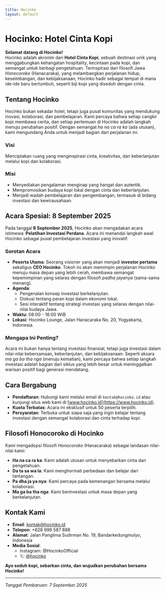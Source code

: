 ```yaml
---
title: Hocinko
layout: default
---
```


# Hocinko: Hotel Cinta Kopi

**Selamat datang di Hocinko!**  
Hocinko adalah akronim dari **Hotel Cinta Kopi**, sebuah destinasi unik yang menggabungkan kehangatan hospitality, kecintaan pada kopi, dan semangat untuk berbagi pengetahuan. Terinspirasi dari filosofi Jawa *Honocoroko* (Hanacaraka), yang melambangkan perjalanan hidup, keseimbangan, dan kebijaksanaan, Hocinko hadir sebagai tempat di mana ide-ide baru bertumbuh, seperti biji kopi yang diseduh dengan cinta.

## Tentang Hocinko
Hocinko bukan sekadar hotel, tetapi juga pusat komunitas yang mendukung inovasi, kolaborasi, dan pembelajaran. Kami percaya bahwa setiap cangkir kopi membawa cerita, dan setiap pertemuan di Hocinko adalah langkah menuju perubahan positif. Dengan semangat *ha na ca ra ka* (ada utusan), kami mengundang Anda untuk menjadi bagian dari perjalanan ini.

### Visi
Menciptakan ruang yang menginspirasi cinta, kreativitas, dan keberlanjutan melalui kopi dan kolaborasi.

### Misi
- Menyediakan pengalaman menginap yang hangat dan autentik.
- Mempromosikan budaya kopi lokal dengan cinta dan keberlanjutan.
- Menjadi wadah pembelajaran dan pengembangan, termasuk di bidang investasi dan kewirausahaan.

## Acara Spesial: 8 September 2025
Pada tanggal **8 September 2025**, Hocinko akan mengadakan acara istimewa: **Pelatihan Investasi Perdana**. Acara ini menandai langkah awal Hocinko sebagai pusat pembelajaran investasi yang inovatif. 

### Sorotan Acara
- **Peserta Utama**: Seorang visioner yang akan menjadi **investor pertama** sekaligus **CEO Hocinko**. Tokoh ini akan memimpin perjalanan Hocinko menuju masa depan yang lebih cerah, membawa semangat kepemimpinan yang selaras dengan filosofi *padha jayanya* (sama-sama menang).
- **Agenda**:
  - Pengenalan konsep investasi berkelanjutan.
  - Diskusi tentang peran kopi dalam ekonomi lokal.
  - Sesi interaktif tentang strategi investasi yang selaras dengan nilai-nilai budaya Jawa.
- **Waktu**: 08:00 - 16:00 WIB
- **Lokasi**: Hocinko Lounge, Jalan Hanacaraka No. 20, Yogyakarta, Indonesia.

### Mengapa Ini Penting?
Acara ini bukan hanya tentang investasi finansial, tetapi juga investasi dalam nilai-nilai kebersamaan, keberlanjutan, dan kebijaksanaan. Seperti aksara *ma ga ba tha nga* (menuju kematian), kami percaya bahwa setiap langkah investasi adalah bagian dari siklus yang lebih besar untuk meninggalkan warisan positif bagi generasi mendatang.

## Cara Bergabung
- **Pendaftaran**: Hubungi kami melalui email di `kontak@hocinko.id` atau kunjungi situs web kami di [www.hocinko.id](https://www.hocinko.id).
- **Kuota Terbatas**: Acara ini eksklusif untuk 50 peserta terpilih.
- **Persyaratan**: Terbuka untuk siapa saja yang ingin belajar tentang investasi dengan semangat kolaborasi dan cinta terhadap kopi.

## Filosofi Honocoroko di Hocinko
Kami mengadopsi filosofi *Honocoroko* (Hanacaraka) sebagai landasan nilai-nilai kami:
- **Ha na ca ra ka**: Kami adalah utusan untuk menyebarkan cinta dan pengetahuan.
- **Da ta sa wa la**: Kami menghormati perbedaan dan belajar dari tantangan.
- **Pa dha ja ya nya**: Kami percaya pada kemenangan bersama melalui kolaborasi.
- **Ma ga ba tha nga**: Kami berinvestasi untuk masa depan yang berkelanjutan.

## Kontak Kami
- **Email**: kontak@hocinko.id
- **Telepon**: +628 999 587 888
- **Alamat**: Jalan Panglima Sudirman No. 19, Bandarkedungmulyo, Indonesia
- **Media Sosial**: 
  - Instagram: @HocinkoOfficial
  - 𝕏: [@hocinko](https://x.com/hocinko)

**Ayo seduh kopi, sebarkan cinta, dan wujudkan perubahan bersama Hocinko!**

---

*Tanggal Pembaruan: 7 September 2025*
